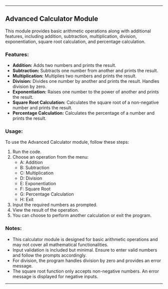 ---

## Advanced Calculator Module

This module provides basic arithmetic operations along with additional features, including addition, subtraction, multiplication, division, exponentiation, square root calculation, and percentage calculation.

### Features:

- **Addition:** Adds two numbers and prints the result.
- **Subtraction:** Subtracts one number from another and prints the result.
- **Multiplication:** Multiplies two numbers and prints the result.
- **Division:** Divides one number by another and prints the result. Handles division by zero.
- **Exponentiation:** Raises one number to the power of another and prints the result.
- **Square Root Calculation:** Calculates the square root of a non-negative number and prints the result.
- **Percentage Calculation:** Calculates the percentage of a number and prints the result.

### Usage:

To use the Advanced Calculator module, follow these steps:

1. Run the code.
2. Choose an operation from the menu:
   - A: Addition
   - B: Subtraction
   - C: Multiplication
   - D: Division
   - E: Exponentiation
   - F: Square Root
   - G: Percentage Calculation
   - H: Exit
3. Input the required numbers as prompted.
4. View the result of the operation.
5. You can choose to perform another calculation or exit the program.

### Notes:

- This calculator module is designed for basic arithmetic operations and may not cover all mathematical functionalities.
- Input validation is included but minimal. Ensure to enter valid numbers and follow the prompts accordingly.
- For division, the program handles division by zero and provides an error message.
- The square root function only accepts non-negative numbers. An error message is displayed for negative inputs.

---